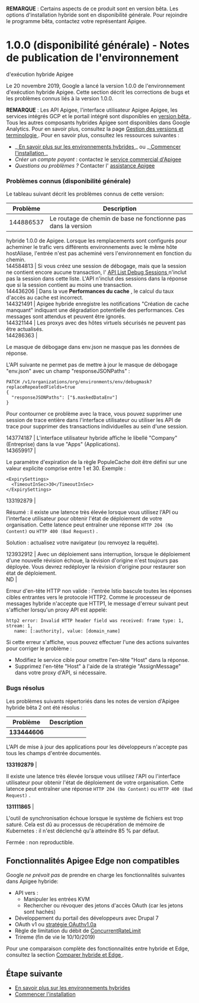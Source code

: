 **REMARQUE** : Certains aspects de ce produit sont en version bêta. Les
options d'installation hybride sont en disponibilité générale. Pour rejoindre
le programme bêta, contactez votre représentant Apigee.

#  1.0.0 (disponibilité générale) - Notes de publication de l'environnement
d'exécution hybride Apigee

Le 20 novembre 2019, Google a lancé la version 1.0.0 de l'environnement
d'exécution hybride Apigee. Cette section décrit les corrections de bugs et
les problèmes connus liés à la version 1.0.0.

**REMARQUE** : Les API Apigee, l'interface utilisateur Apigee Apigee, les
services intégrés GCP et le portail intégré sont disponibles en [ version bêta
](https://cloud.google.com/products/?hl=fr#product-launch-stages) . Tous les
autres composants hybrides Apigee sont disponibles dans Google Analytics. Pour
en savoir plus, consultez la page [ Gestion des versions et terminologie
](https://cloud.google.com/apigee/docs/hybrid/terminology?hl=fr) .  Pour en
savoir plus, consultez les ressources suivantes :

  * _[ En savoir plus sur les environnements hybrides ](https://cloud.google.com/apigee/docs/hybrid/what-is-hybrid?hl=fr) _ ou _[ Commencer l'installation ](https://cloud.google.com/apigee/docs/hybrid/big-picture?hl=fr) _
  * _Créer un compte payant_ : contactez le [ service commercial d'Apigee ](https://pages.apigee.com/contact-sales-reg.html?hl=fr)
  * _Questions ou problèmes ?_ Contacter l' [ assistance Apigee ](https://cloud.google.com/apigee/support/?hl=fr)

###  Problèmes connus (disponibilité générale)

Le tableau suivant décrit les problèmes connus de cette version:

Problème  |  Description  
---|---  
144886537  |  Le routage de chemin de base ne fonctionne pas dans la version
hybride 1.0.0 de Apigee. Lorsque les remplacements sont configurés pour
acheminer le trafic vers différents environnements avec le même hôte
hostAliase, l'entrée n'est pas acheminé vers l'environnement en fonction du
chemin.  
144584813  |  Si vous créez une session de débogage, mais que la session ne
contient encore aucune transaction, l' [ API List Debug Sessions
](https://cloud.google.com/hybrid/reference/apis/rest/v1/organizations.environments.apis.revisions.debugsessions/list?hl=fr)
n'inclut pas la session dans cette liste. L'API n'inclut des sessions dans la
réponse que si la session contient au moins une transaction.  
144436206  |  Dans la vue **Performances du cache** , le calcul du taux
d'accès au cache est incorrect.  
144321491  |  Apigee hybride enregistre les notifications "Création de cache
manquant" indiquant une dégradation potentielle des performances. Ces messages
sont attendus et peuvent être ignorés.  
144321144  |  Les proxys avec des hôtes virtuels sécurisés  ne peuvent pas
être actualisés.  
144286363  |

Le masque de débogage dans env.json ne masque pas les données de réponse.

L'API suivante ne permet pas de mettre à jour le masque de débogage "env.json"
avec un champ "responseJSONPaths" :

    
    
    
    PATCH /v1/organizations/org/environments/env/debugmask?replaceRepeatedFields=true
    {
      "responseJSONPaths": ["$.maskedDataEnv"]
    }

Pour contourner ce problème avec la trace, vous pouvez supprimer une session
de trace entière dans l'interface utilisateur ou utiliser les API de trace
pour supprimer des transactions individuelles au sein d'une session.  
  
143774187  |  L'interface utilisateur hybride affiche le libellé "Company"
(Entreprise) dans la vue "Apps" (Applications).  
143659917  |

Le paramètre d'expiration de la règle PopuleCache doit être défini sur une
valeur explicite comprise entre 1 et 30. Exemple :

    
    
    
    <ExpirySettings>
      <TimeoutInSec>30</TimeoutInSec>
    </ExpirySettings>  
  
133192879  |

Résumé : il existe une latence très élevée lorsque vous utilisez l'API ou
l'interface utilisateur pour obtenir l'état de déploiement de votre
organisation. Cette latence peut entraîner une réponse ` HTTP 204 (No Content)
` ou ` HTTP 400 (Bad Request) ` .

Solution : actualisez votre navigateur (ou renvoyez la requête).  
  
123932912  |  Avec un déploiement sans interruption, lorsque le déploiement
d'une nouvelle révision échoue, la révision d'origine n'est toujours pas
déployée. Vous devrez redéployer la révision d'origine pour restaurer son état
de déploiement.  
ND  |

Erreur d'en-tête HTTP non valide : l'entrée Istio bascule toutes les réponses
cibles entrantes vers le protocole HTTP2. Comme le processeur de messages
hybride n'accepte que HTTP1, le message d'erreur suivant peut s'afficher
lorsqu'un proxy API est appelé:

    
    
    
    http2 error: Invalid HTTP header field was received: frame type: 1, stream: 1,
       name: [:authority], value: [domain_name]

Si cette erreur s'affiche, vous pouvez effectuer l'une des actions suivantes
pour corriger le problème :

  * Modifiez le service cible pour omettre l'en-tête "Host" dans la réponse. 
  * Supprimez l'en-tête "Host" à l'aide de la stratégie "AssignMessage" dans votre proxy d'API, si nécessaire. 

  
  
###  Bugs résolus

Les problèmes suivants répertoriés dans les notes de version d'Apigee hybride
bêta 2 ont été résolus :

Problème  |  Description  
---|---  
**133444606** |

L'API de mise à jour des applications pour les développeurs n'accepte pas tous
les champs d'entrée documentés.  
  
**133192879** |

Il existe une latence très élevée lorsque vous utilisez l'API ou l'interface
utilisateur pour obtenir l'état de déploiement de votre organisation. Cette
latence peut entraîner une réponse ` HTTP 204 (No Content) ` ou ` HTTP 400
(Bad Request) ` .  
  
**131111865** |

L'outil de synchronisation échoue lorsque le système de fichiers est trop
saturé. Cela est dû au processus de récupération de mémoire de Kubernetes : il
n'est déclenché qu'à atteindre 85 % par défaut.

Fermée : non reproductible.  
  
##  Fonctionnalités Apigee Edge non compatibles

Google _ne prévoit pas_ de prendre en charge les fonctionnalités suivantes
dans Apigee hybride:

  * API vers : 
    * Manipuler les entrées KVM 
    * Rechercher ou révoquer des jetons d'accès OAuth (car les jetons sont hachés) 
  * Développement du portail des développeurs avec Drupal 7 
  * OAuth v1 ou [ stratégie OAuthv1.0a ](https://cloud.google.com/apigee/docs/api-platform/reference/policies/oauth-10-policy-policy?hl=fr)
  * Règle de limitation du débit de [ ConcurrentRateLimit ](https://cloud.google.com/apigee/docs/api-platform/reference/policies/concurrent-rate-limit-policy?hl=fr)
  * Trireme (fin de vie le 10/10/2019) 

Pour une comparaison complète des fonctionnalités entre hybride et Edge,
consultez la section [ Comparer hybride et Edge
](https://cloud.google.com/apigee/docs/hybrid/compare-hybrid-edge?hl=fr) .

##  Étape suivante

  * [ En savoir plus sur les environnements hybrides ](https://cloud.google.com/apigee/docs/hybrid/what-is-hybrid?hl=fr)
  * [ Commencer l'installation ](https://cloud.google.com/apigee/docs/hybrid/big-picture?hl=fr)

